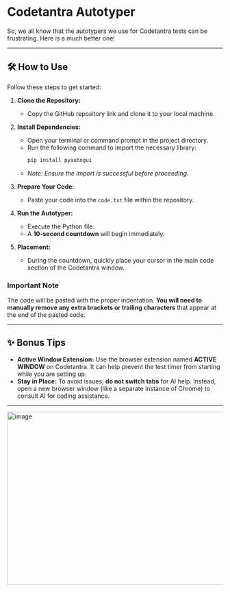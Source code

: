 # Codetantra Autotyper

So, we all know that the autotypers we use for Codetantra tests can be frustrating. Here is a much better one!

---

## 🛠️ How to Use

Follow these steps to get started:

1.  **Clone the Repository:**
    * Copy the GitHub repository link and clone it to your local machine.

2.  **Install Dependencies:**
    * Open your terminal or command prompt in the project directory.
    * Run the following command to import the necessary library:
        ```bash
        pip install pyautogui
        ```
    * *Note: Ensure the import is successful before proceeding.*

3.  **Prepare Your Code:**
    * Paste your code into the `code.txt` file within the repository.

4.  **Run the Autotyper:**
    * Execute the Python file.
    * A **10-second countdown** will begin immediately.

5.  **Placement:**
    * During the countdown, quickly place your cursor in the main code section of the Codetantra window.

### Important Note

The code will be pasted with the proper indentation. **You will need to manually remove any extra brackets or trailing characters** that appear at the end of the pasted code.

---

## ✨ Bonus Tips

* **Active Window Extension:** Use the browser extension named **ACTIVE WINDOW** on Codetantra. It can help prevent the test timer from starting while you are setting up.
* **Stay in Place:** To avoid issues, **do not switch tabs** for AI help. Instead, open a new browser window (like a separate instance of Chrome) to consult AI for coding assistance.

---

<img width="1226" height="403" alt="image" src="https://github.com/user-attachments/assets/c06aed1e-2fb6-454f-8224-5501a79ad2e7" />
